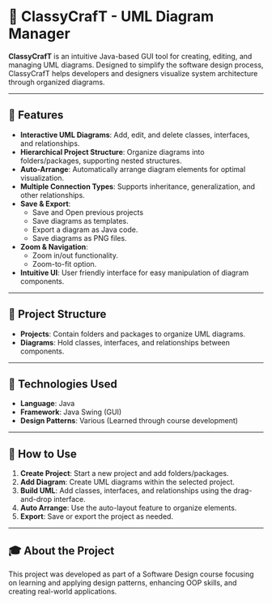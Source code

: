 # 🎨 ClassyCrafT - UML Diagram Manager  

**ClassyCrafT** is an intuitive Java-based GUI tool for creating, editing, and managing UML diagrams. Designed to simplify the software design process, ClassyCrafT helps developers and designers visualize system architecture through organized diagrams.  

---

## 🚀 Features  
- **Interactive UML Diagrams**: Add, edit, and delete classes, interfaces, and relationships.  
- **Hierarchical Project Structure**: Organize diagrams into folders/packages, supporting nested structures.  
- **Auto-Arrange**: Automatically arrange diagram elements for optimal visualization.  
- **Multiple Connection Types**: Supports inheritance, generalization, and other relationships.  
- **Save & Export**:
  - Save and Open previous projects
  - Save diagrams as templates.  
  - Export a diagram as Java code.  
  - Save diagrams as PNG files.  
- **Zoom & Navigation**:  
  - Zoom in/out functionality.  
  - Zoom-to-fit option.  
- **Intuitive UI**: User friendly interface for easy manipulation of diagram components.  

---

## 📂 Project Structure  
- **Projects**: Contain folders and packages to organize UML diagrams.  
- **Diagrams**: Hold classes, interfaces, and relationships between components.  

---

## 🔧 Technologies Used  
- **Language**: Java  
- **Framework**: Java Swing (GUI)  
- **Design Patterns**: Various (Learned through course development)  

---

## 📜 How to Use  
1. **Create Project**: Start a new project and add folders/packages.  
2. **Add Diagram**: Create UML diagrams within the selected project.  
3. **Build UML**: Add classes, interfaces, and relationships using the drag-and-drop interface.  
4. **Auto Arrange**: Use the auto-layout feature to organize elements.  
5. **Export**: Save or export the project as needed.  

---

## 🎓 About the Project  
This project was developed as part of a Software Design course focusing on learning and applying design patterns, enhancing OOP skills, and creating real-world applications.  
